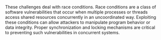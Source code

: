 These challenges deal with race conditions.
Race conditions are a class of software vulnerabilities that occur when multiple processes or threads access shared resources concurrently in an uncoordinated way. Exploiting these conditions can allow attackers to manipulate program behavior or data integrity. Proper synchronization and locking mechanisms are critical to preventing such vulnerabilities in concurrent systems.
